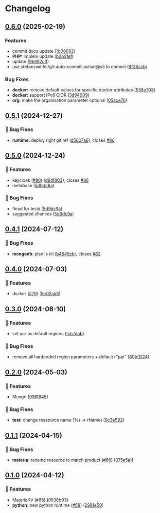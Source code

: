 # Changelog

## [0.6.0](https://github.com/CleverCloud/terraform-provider-clevercloud/compare/v0.5.1...v0.6.0) (2025-02-19)


### Features

* commit docs update ([1b08092](https://github.com/CleverCloud/terraform-provider-clevercloud/commit/1b08092032cb2bedef894aba0b290711645bdfa6))
* **PHP:** implem update ([b2b2fef](https://github.com/CleverCloud/terraform-provider-clevercloud/commit/b2b2fef5f190cd246288649685084a373b835f5b))
* update ([9b682c3](https://github.com/CleverCloud/terraform-provider-clevercloud/commit/9b682c3d1937281737ba563267be3b411f47505c))
* use stefanzweifel/git-auto-commit-action@v5 to commit ([8f36ccb](https://github.com/CleverCloud/terraform-provider-clevercloud/commit/8f36ccbda19ee1468f99c986625c2b1ca9dfa06c))


### Bug Fixes

* **docker:** remove default values for specific docker attributes ([538e703](https://github.com/CleverCloud/terraform-provider-clevercloud/commit/538e703881f1ea1643c145981146010a30b3b606))
* **docker:** support IPv6 CIDR ([3d94909](https://github.com/CleverCloud/terraform-provider-clevercloud/commit/3d949097114d355fc72cdeaf36613871d454136c))
* **org:** make the organisation parameter optional ([05ace76](https://github.com/CleverCloud/terraform-provider-clevercloud/commit/05ace76560a5568c0f07ad8ceaa893b8bb926c9c))

## [0.5.1](https://github.com/CleverCloud/terraform-provider-clevercloud/compare/v0.5.0...v0.5.1) (2024-12-27)


### 🐛 Bug Fixes

* **runtime:** deploy right git ref ([d5607a6](https://github.com/CleverCloud/terraform-provider-clevercloud/commit/d5607a63ac030d97dd1e0c11f41d3457860bb33d)), closes [#96](https://github.com/CleverCloud/terraform-provider-clevercloud/issues/96)

## [0.5.0](https://github.com/CleverCloud/terraform-provider-clevercloud/compare/v0.4.1...v0.5.0) (2024-12-24)


### 🚀 Features

* keycloak ([#90](https://github.com/CleverCloud/terraform-provider-clevercloud/issues/90)) ([d9df803](https://github.com/CleverCloud/terraform-provider-clevercloud/commit/d9df803de7ade0a60bd69e6febbfd8f5fc056c3f)), closes [#86](https://github.com/CleverCloud/terraform-provider-clevercloud/issues/86)
* metabase ([5d9dc9a](https://github.com/CleverCloud/terraform-provider-clevercloud/commit/5d9dc9a1bd6e28b92171e0994b41f5988bd344ad))


### 🐛 Bug Fixes

* Read for tests ([5d9dc9a](https://github.com/CleverCloud/terraform-provider-clevercloud/commit/5d9dc9a1bd6e28b92171e0994b41f5988bd344ad))
* suggested chances ([5d9dc9a](https://github.com/CleverCloud/terraform-provider-clevercloud/commit/5d9dc9a1bd6e28b92171e0994b41f5988bd344ad))

## [0.4.1](https://github.com/CleverCloud/terraform-provider-clevercloud/compare/v0.4.0...v0.4.1) (2024-07-12)


### 🐛 Bug Fixes

* **mongodb:** plan is nil ([b4545cb](https://github.com/CleverCloud/terraform-provider-clevercloud/commit/b4545cb86561e55c54baefc19574be7d874070b6)), closes [#82](https://github.com/CleverCloud/terraform-provider-clevercloud/issues/82)

## [0.4.0](https://github.com/CleverCloud/terraform-provider-clevercloud/compare/v0.3.0...v0.4.0) (2024-07-03)


### 🚀 Features

* docker ([#79](https://github.com/CleverCloud/terraform-provider-clevercloud/issues/79)) ([8c02ab3](https://github.com/CleverCloud/terraform-provider-clevercloud/commit/8c02ab3b5d5823487abd7707cabb6ba8d7616bf2))

## [0.3.0](https://github.com/CleverCloud/terraform-provider-clevercloud/compare/v0.2.0...v0.3.0) (2024-06-10)


### 🚀 Features

* set par as default regions ([fcb7dab](https://github.com/CleverCloud/terraform-provider-clevercloud/commit/fcb7dab06844dacf5ede92f73cfee920f4a98855))


### 🐛 Bug Fixes

* remove all hardcoded region parameters + default="par" ([80b0224](https://github.com/CleverCloud/terraform-provider-clevercloud/commit/80b0224a531ac3d5f36d69040cc0361142446da8))

## [0.2.0](https://github.com/CleverCloud/terraform-provider-clevercloud/compare/v0.1.1...v0.2.0) (2024-05-03)


### 🚀 Features

* Mongo ([936f845](https://github.com/CleverCloud/terraform-provider-clevercloud/commit/936f8451a7118b66141ca59301315ec384a58909))


### 🐛 Bug Fixes

* **test:** change ressource name (%s -&gt; rName) ([0c3a592](https://github.com/CleverCloud/terraform-provider-clevercloud/commit/0c3a5922629f61dcf9a3b1a20b9b0bb2cb589857))

## [0.1.1](https://github.com/CleverCloud/terraform-provider-clevercloud/compare/v0.1.0...v0.1.1) (2024-04-15)


### 🐛 Bug Fixes

* **materia:** rename resource to match product ([#66](https://github.com/CleverCloud/terraform-provider-clevercloud/issues/66)) ([075a5a1](https://github.com/CleverCloud/terraform-provider-clevercloud/commit/075a5a122567efa4a19da4f6aae57261fb7480c7))

## [0.1.0](https://github.com/CleverCloud/terraform-provider-clevercloud/compare/v0.0.16...v0.1.0) (2024-04-12)


### 🚀 Features

* MateriaKV ([#65](https://github.com/CleverCloud/terraform-provider-clevercloud/issues/65)) ([0938b93](https://github.com/CleverCloud/terraform-provider-clevercloud/commit/0938b93639934f7b3001ddfa03423a2e321c47b1))
* **python:** new python runtime ([#58](https://github.com/CleverCloud/terraform-provider-clevercloud/issues/58)) ([2981e50](https://github.com/CleverCloud/terraform-provider-clevercloud/commit/2981e5097520c62d6d4a15306752f5c9d404299c))
